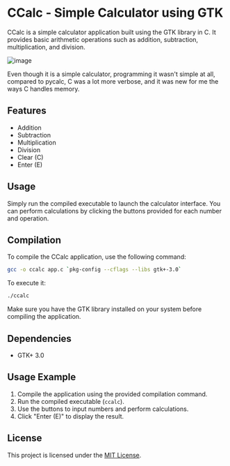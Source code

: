 
# CCalc - Simple Calculator using GTK

CCalc is a simple calculator application built using the GTK library in C. It provides basic arithmetic operations such as addition, subtraction, multiplication, and division.

![image](https://github.com/eusebioleite/c_calculator_gui/assets/43001205/7511af02-3085-4c34-8067-4666201df9a9)

Even though it is a simple calculator, programming it wasn't simple at all, compared to pycalc, C was a lot more verbose, and it was new for me the ways C handles memory.
## Features

- Addition
- Subtraction
- Multiplication
- Division
- Clear (C)
- Enter (E)

## Usage

Simply run the compiled executable to launch the calculator interface. You can perform calculations by clicking the buttons provided for each number and operation.

## Compilation

To compile the CCalc application, use the following command:

```bash
gcc -o ccalc app.c `pkg-config --cflags --libs gtk+-3.0`
```

To execute it:
```bash
./ccalc
```

Make sure you have the GTK library installed on your system before compiling the application.

## Dependencies

- GTK+ 3.0

## Usage Example

1. Compile the application using the provided compilation command.
2. Run the compiled executable (`ccalc`).
3. Use the buttons to input numbers and perform calculations.
4. Click "Enter (E)" to display the result.

## License

This project is licensed under the [MIT License](LICENSE).
